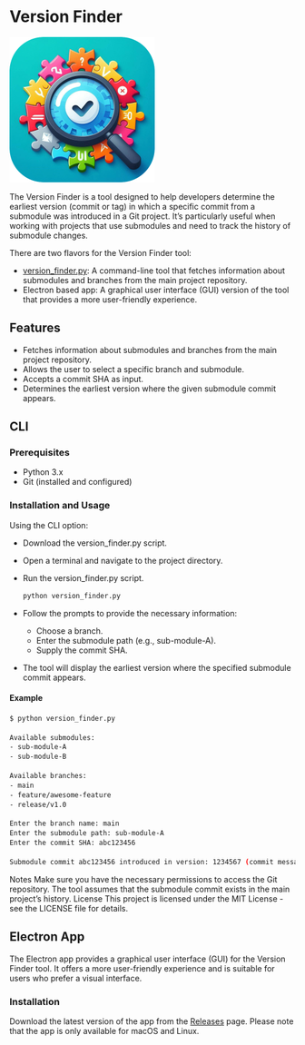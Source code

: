 # Version Finder

![App Logo](assets/icons/version-finder-iconset/icon.iconset/icon_256x256.png)

The Version Finder is a tool designed to help developers determine the earliest version (commit or tag) in which a specific commit from a submodule was introduced in a Git project. It’s particularly useful when working with projects that use submodules and need to track the history of submodule changes.

There are two flavors for the Version Finder tool:

- [version_finder.py](version_finder.py): A command-line tool that fetches information about submodules and branches from the main project repository.
- Electron based app: A graphical user interface (GUI) version of the tool that provides a more user-friendly experience.

## Features

- Fetches information about submodules and branches from the main project repository.
- Allows the user to select a specific branch and submodule.
- Accepts a commit SHA as input.
- Determines the earliest version where the given submodule commit appears.

## CLI

### Prerequisites

- Python 3.x
- Git (installed and configured)

### Installation and Usage

Using the CLI option:

- Download the version_finder.py script.
- Open a terminal and navigate to the project directory.
- Run the version_finder.py script.

   ```bash
   python version_finder.py
   ```

- Follow the prompts to provide the necessary information:
  - Choose a branch.
  - Enter the submodule path (e.g., sub-module-A).
  - Supply the commit SHA.
- The tool will display the earliest version where the specified submodule commit appears.

#### Example

```bash
$ python version_finder.py

Available submodules:
- sub-module-A
- sub-module-B

Available branches:
- main
- feature/awesome-feature
- release/v1.0

Enter the branch name: main
Enter the submodule path: sub-module-A
Enter the commit SHA: abc123456

Submodule commit abc123456 introduced in version: 1234567 (commit message)
```

Notes
Make sure you have the necessary permissions to access the Git repository.
The tool assumes that the submodule commit exists in the main project’s history.
License
This project is licensed under the MIT License - see the LICENSE file for details.

## Electron App

The Electron app provides a graphical user interface (GUI) for the Version Finder tool. It offers a more user-friendly experience and is suitable for users who prefer a visual interface.

### Installation

Download the latest version of the app from the [Releases](https://github.com/LevyMatan/version_finder/releases) page.
Please note that the app is only available for macOS and Linux.
